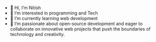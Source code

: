 - 👋 Hi, I’m Nitish
- 👀 I’m interested in programming and Tech
- 🌱 I’m currently learning web development
- 💞️ I’m passionate about open-source development and eager to collaborate on innovative web projects that push the boundaries of technology and creativity.

<!---
nknitis/nknitis is a ✨ special ✨ repository because its `README.md` (this file) appears on your GitHub profile.
You can click the Preview link to take a look at your changes.
--->
